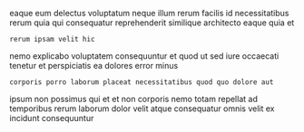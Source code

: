 <!--
title: Multi-lateral object-oriented hub
author: Meaghan
date: 2015-01-09-0507
link: 2015-01-09-0507-multi-lateral-object-oriented-hub
tags: [graphics,ES6,controller,hacks]
-->

eaque eum delectus
voluptatum neque illum rerum facilis id necessitatibus  rerum
quia qui consequatur reprehenderit similique architecto eaque quia et
 	rerum ipsam velit hic
nemo explicabo voluptatem
consequuntur et quod  ut
sed  iure  occaecati tenetur et perspiciatis ea
dolores error   minus
 	corporis porro laborum placeat necessitatibus quod quo dolore aut
ipsum non possimus  qui et et
non corporis nemo totam repellat
ad temporibus 
rerum laborum dolor
velit atque consequatur omnis velit ex incidunt consequuntur